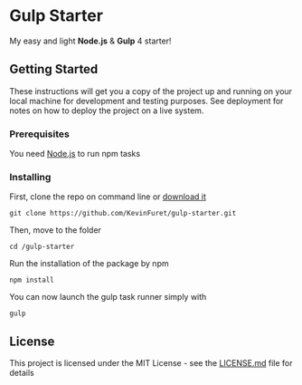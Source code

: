 # Gulp Starter

My easy and light **Node.js** & **Gulp** 4 starter!

## Getting Started
These instructions will get you a copy of the project up and running on your local machine for development and testing purposes. See deployment for notes on how to deploy the project on a live system.

### Prerequisites

You need [Node.js](https://nodejs.org/en/) to run npm tasks

### Installing

First, clone the repo on command line or [download it](x-github-client://openRepo/https://github.com/KevinFuret/gulp-starter)
```
git clone https://github.com/KevinFuret/gulp-starter.git
```

Then, move to the folder
```
cd /gulp-starter
```

Run the installation of the package by npm
```
npm install
```

You can now launch the gulp task runner simply with
```
gulp
```
## License

This project is licensed under the MIT License - see the  [LICENSE.md](https://gist.github.com/PurpleBooth/LICENSE.md)  file for details
